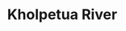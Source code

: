 ---
title: "Kholpetua River"
title_bn: "খল্পেতুয়া নদী"
description: "It is one of the biggest rivers of West Sundarban. It originates from the Betna river at Moheshpur upazilla, Jhenaidah. Locally it is known as Gang (river) at Budh-hata, Satkhira district. It ends after meeting with kopotakkho river and then the two confluences is known as Arpangshia River."
---